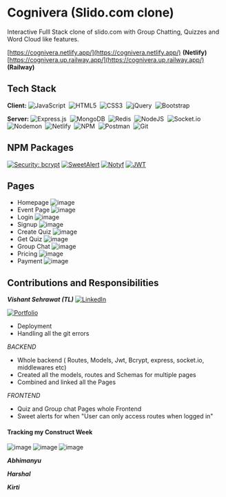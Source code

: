 
# Cognivera (Slido.com clone)

Interactive Fulll Stack clone of slido.com with Group Chatting, Quizzes and Word Cloud like features.

[https://cognivera.netlify.app/](https://cognivera.netlify.app/)  **(Netlify)** \
[https://cognivera.up.railway.app/](https://cognivera.up.railway.app/) **(Railway)** 


## Tech Stack

**Client:** 
![JavaScript](https://img.shields.io/badge/javascript-%23323330.svg?style=for-the-badge&logo=javascript&logoColor=%23F7DF1E)&nbsp;
![HTML5](https://img.shields.io/badge/html5-%23E34F26.svg?style=for-the-badge&logo=html5&logoColor=white)&nbsp;
![CSS3](https://img.shields.io/badge/css3-%231572B6.svg?style=for-the-badge&logo=css3&logoColor=white)&nbsp;
![jQuery](https://img.shields.io/badge/jquery-%230769AD.svg?style=for-the-badge&logo=jquery&logoColor=white)&nbsp;
![Bootstrap](https://img.shields.io/badge/bootstrap-%23563D7C.svg?style=for-the-badge&logo=bootstrap&logoColor=white)&nbsp;



**Server:** 
![Express.js](https://img.shields.io/badge/express.js-%23404d59.svg?style=for-the-badge&logo=express&logoColor=%2361DAFB)&nbsp;
![MongoDB](https://img.shields.io/badge/MongoDB-%234ea94b.svg?style=for-the-badge&logo=mongodb&logoColor=white)&nbsp;
![Redis](https://img.shields.io/badge/redis-%23DD0031.svg?style=for-the-badge&logo=redis&logoColor=white)&nbsp;
![NodeJS](https://img.shields.io/badge/node.js-6DA55F?style=for-the-badge&logo=node.js&logoColor=white)&nbsp;
![Socket.io](https://img.shields.io/badge/Socket.io-black?style=for-the-badge&logo=socket.io&badgeColor=010101)&nbsp;
![Nodemon](https://img.shields.io/badge/NODEMON-%23323330.svg?style=for-the-badge&logo=nodemon&logoColor=%BBDEAD)&nbsp;
![Netlify](https://img.shields.io/badge/netlify-%23000000.svg?style=for-the-badge&logo=netlify&logoColor=#00C7B7)&nbsp;
![NPM](https://img.shields.io/badge/NPM-%23CB3837.svg?style=for-the-badge&logo=npm&logoColor=white)&nbsp;
![Postman](https://img.shields.io/badge/Postman-FF6C37?style=for-the-badge&logo=postman&logoColor=white)&nbsp;
![Git](https://img.shields.io/badge/git-%23F05033.svg?style=for-the-badge&logo=git&logoColor=white)&nbsp;
&nbsp;
## NPM Packages

[![Security: bcrypt](https://img.shields.io/badge/Security-bcrypt-blueviolet.svg?style=for-the-badge&logo=cryptography&logoColor=white)](https://en.wikipedia.org/wiki/Bcrypt)
[![SweetAlert](https://img.shields.io/badge/SweetAlert-FF3E3E.svg?style=for-the-badge&logo=javascript&logoColor=white)](https://sweetalert.js.org/)
[![Notyf](https://img.shields.io/badge/Notyf-2F80ED.svg?style=for-the-badge&logo=javascript&logoColor=white)](https://carlosroso.com/notyf/)
[![JWT](https://img.shields.io/badge/JWT-2386C9.svg?style=for-the-badge&logo=json-web-tokens&logoColor=white)](https://jwt.io/)

## Pages

 - Homepage
![image](https://user-images.githubusercontent.com/51756111/236900485-7f3aef7b-0ce3-4d04-8082-d427f1728e79.png)
 - Event Page
 ![image](https://user-images.githubusercontent.com/51756111/236899720-dadcc020-40cd-459b-b3a6-3f5a9a97d462.png)
 - Login
 ![image](https://user-images.githubusercontent.com/51756111/236900343-2d78879f-afb6-4585-b46e-b0482d44e539.png)
 - Signup 
 ![image](https://user-images.githubusercontent.com/51756111/236900408-3e0c154f-f8df-4752-b0f7-e62b127a60d9.png)
 - Create Quiz
 ![image](https://user-images.githubusercontent.com/51756111/236900594-8f087738-f4c5-42d4-bc9b-336b4b4b864e.png)
 - Get Quiz
 ![image](https://user-images.githubusercontent.com/51756111/236900863-3090850d-2e4a-47c7-814e-865bde731e7c.png)
 - Group Chat
 ![image](https://user-images.githubusercontent.com/51756111/236901301-5d2fc8dc-2f01-4113-abe7-a1ce2af2d131.png)
 - Pricing
 ![image](https://user-images.githubusercontent.com/51756111/236901468-8c0ee76c-4ebc-4bb8-ba70-999e6164969e.png)
 - Payment
 ![image](https://user-images.githubusercontent.com/51756111/236901633-a9d48e76-5f41-4519-aa8c-a2888dea8015.png)


##
##

## Contributions and Responsibilities

***Vishant Sehrawat (TL)***
[![LinkedIn](https://img.shields.io/badge/linkedin-%230077B5.svg?style=for-the-badge&logo=linkedin&logoColor=white)](https://www.linkedin.com/in/vishantsehrawat/&nbsp) 

[![Portfolio](https://img.shields.io/badge/Portfolio-%23000000.svg?style=for-the-badge&logo=firefox&logoColor=#FF7139)](https://vishantsehrawat.github.io/&nbsp)

- Deployment
- Handling all the git errors

*BACKEND*
- Whole backend ( Routes, Models, Jwt, Bcrypt, express, socket.io, middlewares etc)
- Created all the models, routes and Schemas for multiple pages
- Combined and linked all the Pages

*FRONTEND*
- Quiz and Group chat Pages whole Frontend
- Sweet alerts for when "User can only access routes when logged in"

#### Tracking my Construct Week
![image](https://user-images.githubusercontent.com/51756111/236906516-c9785b1e-e863-4ea5-bcb7-2195da4b2e14.png)
![image](https://user-images.githubusercontent.com/51756111/236910362-85b709cb-47b0-4d28-97d2-5e2187a148db.png)
![image](https://user-images.githubusercontent.com/51756111/236910775-b09b20d6-45a2-4f8a-8fb0-e94ba6fcf545.png)


***Abhimanyu***

***Harshal***

***Kirti***


